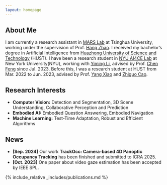 ```yaml
---
layout: homepage
---
```


## About Me

I am currently a research assistant in [MARS Lab](https://group.iiis.tsinghua.edu.cn/~marslab/#/) at Tsinghua University, working under the supervision of Prof. [Hang Zhao](https://hangzhaomit.github.io/).
I received my bachelor’s degree in Artificial Intelligence from [Huazhong University of Science and Technology](https://english.hust.edu.cn/) (HUST). I have been a research student in [NYU AI4CE Lab](https://ai4ce.github.io/) at New York University(NYU), working with [Yiming Li](https://yimingli-page.github.io/), advised by Prof. [Chen Feng](https://scholar.google.com/citations?user=YeG8ZM0AAAAJ&hl=en) since Jul. 2023. Before this, I was a research student at HUST from Mar. 2022 to Jun. 2023, advised by Prof. [Yang Xiao](https://scholar.google.com.tw/citations?hl=zh-CN&user=NeKBuXEAAAAJ) and [Zhiguo Cao](https://scholar.google.com.tw/citations?hl=zh-CN&user=396o2BAAAAAJ).

## Research Interests
- **Computer Vision:** Detection and Segmentation, 3D Scene Understanding, Collaborative Perception and Prediction
- **Embodied AI:** Embodied Question Answering, Embodied Navigation
- **Machine Learning:** Test-Time Adaptation, Robust and Efficient Algorithms

## News

- **[Sep. 2024]** Our work **TrackOcc: Camera-based 4D Panoptic Occupancy Tracking** has been finished and submitted to ICRA 2025.
- **[Oct. 2023]** One paper about video gaze estimation has been accepted by IEEE SPL.

{% include_relative _includes/publications.md %}